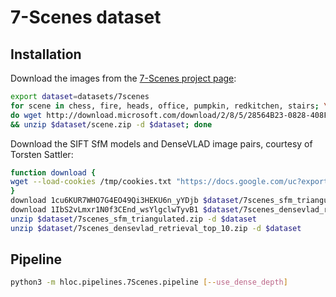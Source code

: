 # 7-Scenes dataset

## Installation

Download the images from the [7-Scenes project page](https://www.microsoft.com/en-us/research/project/rgb-d-dataset-7-scenes/):
```bash
export dataset=datasets/7scenes
for scene in chess, fire, heads, office, pumpkin, redkitchen, stairs; \
do wget http://download.microsoft.com/download/2/8/5/28564B23-0828-408F-8631-23B1EFF1DAC8/$scene.zip -P $dataset \
&& unzip $dataset/scene.zip -d $dataset; done
```

Download the SIFT SfM models and DenseVLAD image pairs, courtesy of Torsten Sattler:
```bash
function download {
wget --load-cookies /tmp/cookies.txt "https://docs.google.com/uc?export=download&confirm=$(wget --quiet --save-cookies /tmp/cookies.txt --keep-session-cookies --no-check-certificate "https://docs.google.com/uc?export=download&id=$1" -O- | sed -rn 's/.*confirm=([0-9A-Za-z_]+).*/\1\n/p')&id=$1" -O $2 && rm -rf /tmp/cookies.txt;
}
download 1cu6KUR7WHO7G4EO49Qi3HEKU6n_yYDjb $dataset/7scenes_sfm_triangulated.zip
download 1IbS2vLmxr1N0f3CEnd_wsYlgclwTyvB1 $dataset/7scenes_densevlad_retrieval_top_10.zip
unzip $dataset/7scenes_sfm_triangulated.zip -d $dataset
unzip $dataset/7scenes_densevlad_retrieval_top_10.zip -d $dataset
```

## Pipeline

```bash
python3 -m hloc.pipelines.7Scenes.pipeline [--use_dense_depth]
```
